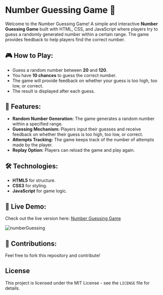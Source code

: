 # Number Guessing Game 🎯

Welcome to the Number Guessing Game! A simple and interactive **Number Guessing Game** built with HTML, CSS, and JavaScript where players try to guess a randomly generated number within a certain range. The game provides feedback to help players find the correct number.

## 🎮 How to Play:
- Guess a random number between **20** and **120**.
- You have **10 chances** to guess the correct number.
- The game will provide feedback on whether your guess is too high, too low, or correct.
- The result is displayed after each guess.

## 🚀 Features:
- **Random Number Generation:** The game generates a random number within a specified range.
- **Guessing Mechanism:** Players input their guesses and receive feedback on whether their guess is too high, too low, or correct.
- **Attempts Tracking:** The game keeps track of the number of attempts made by the player.
- **Replay Option:** Players can reload the game and play again.

## 🛠 Technologies:
- **HTML5** for structure.
- **CSS3** for styling.
- **JavaScript** for game logic.

## 📲 Live Demo:
Check out the live version here: [Number Guessing Game](https://bebijayeeni.github.io/number-guessing-game/)

![numberGuessing](https://github.com/user-attachments/assets/e59a8de0-61a1-4cfc-9ef2-f25658b0c08e)

## 🤝 Contributions:
Feel free to fork this repository and contribute!

## License

This project is licensed under the MIT License - see the `LICENSE` file for details.

